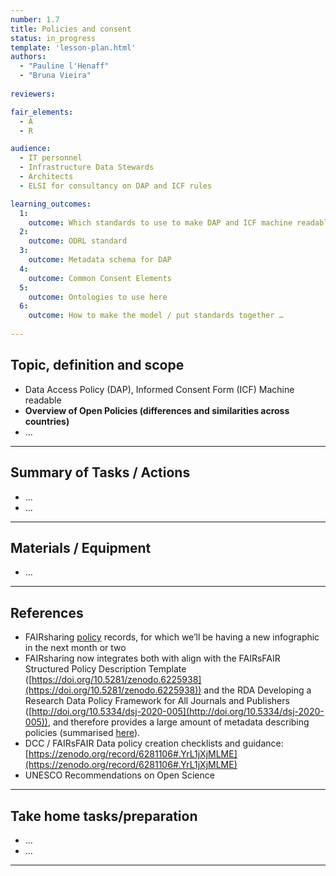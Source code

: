 ```yaml
---
number: 1.7
title: Policies and consent
status: in_progress
template: 'lesson-plan.html'
authors:
  - "Pauline l'Henaff"
  - "Bruna Vieira"
    
reviewers:

fair_elements:
  - A
  - R

audience:
  - IT personnel
  - Infrastructure Data Stewards
  - Architects
  - ELSI for consultancy on DAP and ICF rules

learning_outcomes:
  1:
    outcome: Which standards to use to make DAP and ICF machine readable
  2:
    outcome: ODRL standard
  3:
    outcome: Metadata schema for DAP
  4:
    outcome: Common Consent Elements 
  5:
    outcome: Ontologies to use here
  6:
    outcome: How to make the model / put standards together …
    
--- 
```


## Topic, definition and scope

* Data Access Policy (DAP), Informed Consent Form (ICF) Machine readable
* **Overview of Open Policies (differences and similarities across countries)**
* …

---

## Summary of Tasks / Actions

* …
* …

---

## Materials / Equipment

* …

---

## References

* FAIRsharing [policy](https://fairsharing.org/policies) records, for which we’ll be having a new infographic in the next month or two
* FAIRsharing now integrates both with align with the FAIRsFAIR Structured Policy Description Template ([https://doi.org/10.5281/zenodo.6225938](https://doi.org/10.5281/zenodo.6225938)) and the RDA Developing a Research Data Policy Framework for All Journals and Publishers ([http://doi.org/10.5334/dsj-2020-005](http://doi.org/10.5334/dsj-2020-005)), and therefore provides a large amount of metadata describing policies (summarised [here](https://fairsharing.gitbook.io/fairsharing/additional-information/policy-content-and-scope)).
* DCC / FAIRsFAIR Data policy creation checklists and guidance: [https://zenodo.org/record/6281106#.YrL1jXjMLME](https://zenodo.org/record/6281106#.YrL1jXjMLME) 
* UNESCO Recommendations on Open Science

---

## Take home tasks/preparation

* …
* …

---
